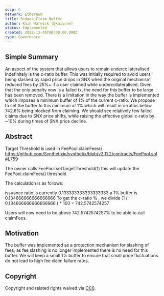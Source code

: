 ```yaml
---
sccp: 6
network: Ethereum
title: Reduce Claim Buffer
author: Kain Warwick (@kaiynne)
status: Implemented
created: 2019-11-05T00:00:00.000Z
type: Governance
---
```


## Simple Summary

<!--"If you can't explain it simply, you don't understand it well enough." Provide a simplified and layman-accessible explanation of the SCCP.-->

An aspect of the system that allows users to remain undercollateralised indefinitely is the c-ratio buffer. This was initially required to avoid users being slashed by rapid price drops in SNX when the original mechanism reduced fees by 25%+ if a user claimed while undercollateralised. Given that the only penalty now is a failed tx, the need for this buffer to be large has been removed. There is a limitation in the way the buffer is implemented which imposes a minimum buffer of 1% of the current c-ratio. We propose to set the buffer to this minimum of 1% which will result in c-ratios below 742.6% being blocked from claiming. We should see relatively few failed claims due to SNX price shifts, while raising the effective global c-ratio by ~10% during times of SNX price decline.

## Abstract

<!--A short (~200 word) description of the variable change proposed.-->

Target Threshold is used in FeePool.claimFees() https://github.com/Synthetixio/synthetix/blob/v2.11.2/contracts/FeePool.sol#L759

The owner calls FeePool.setTargetThreshold(1) this will update the FeePool.claimFees() threshold.

The calculation is as follows:

issuance ratio is currently 0.133333333333333333
a 1% buffer is 0.134666666666666666
To get the c-ratio % , we divide (1 / 0.134666666666666666 ) \* 100 = 742.5742574257

Users will now need to be above 742.5742574257% to be able to call claimFees.

## Motivation

<!--The motivation is critical for SCCPs that want to update variables within Synthetix. It should clearly explain why the existing variable is not incentive aligned. SCCP submissions without sufficient motivation may be rejected outright.-->

The buffer was implemented as a protection mechanism for slashing of fees, as fee slashing is no longer implemented there is no need for this buffer. We will keep a small 1% buffer to ensure that small price fluctuations do not lead to high fee claim failure rates.

## Copyright

Copyright and related rights waived via [CC0](https://creativecommons.org/publicdomain/zero/1.0/).
